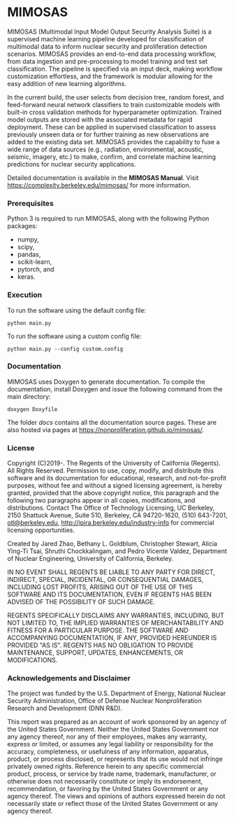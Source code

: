 # MIMOSAS #

MIMOSAS (Multimodal Input Model Output Security Analysis Suite) is a supervised machine learning pipeline developed for classification of multimodal data to inform nuclear security and proliferation detection scenarios. MIMOSAS provides an end-to-end data processing workflow, from data ingestion and pre-processing to model training and test set classification. The pipeline is specified via an input deck, making workflow customization effortless, and the framework is modular allowing for the easy addition of new learning algorithms.

In the current build, the user selects from decision tree, random forest, and feed-forward neural network classifiers to train customizable models with built-in cross validation methods for hyperparameter optimization. Trained model outputs are stored with the associated metadata for rapid deployment. These can be applied in supervised classification to assess previously unseen data or for further training as new observations are added to the existing data set. MIMOSAS provides the capability to fuse a wide range of data sources (e.g., radiation, environmental, acoustic, seismic, imagery, etc.) to make, confirm, and correlate machine learning predictions for nuclear security applications.

Detailed documentation is available in the **MIMOSAS Manual**. Visit https://complexity.berkeley.edu/mimosas/ for more information.

### Prerequisites ###
Python 3 is required to run MIMOSAS, along with the following Python packages: 
- numpy,
- scipy,
- pandas,
- scikit-learn, 
- pytorch, and
- keras.

### Execution ###

To run the software using the default config file: 
```
python main.py
```
To run the software using a custom config file: 
```
python main.py --config custom.config
```

### Documentation ###

MIMOSAS uses Doxygen to generate documentation. To compile the documentation, install Doxygen and issue the following command from the main directory:
```
doxygen Doxyfile
```
The folder *docs* contains all the documentation source pages. These are also hosted via pages at https://nonproliferation.github.io/mimosas/. 

### License ###

Copyright (C)2019-. The Regents of the University of California (Regents). All Rights Reserved. Permission to use, copy, modify, and distribute this software and its documentation for educational, research, and not-for-profit purposes, without fee and without a signed licensing agreement, is hereby granted, provided that the above copyright notice, this paragraph and the following two paragraphs appear in all copies, modifications, and distributions. Contact The Office of Technology Licensing, UC Berkeley, 2150 Shattuck Avenue, Suite 510, Berkeley, CA 94720-1620, (510) 643-7201, otl@berkeley.edu, http://ipira.berkeley.edu/industry-info for commercial licensing opportunities.

Created by Jared Zhao, Bethany L. Goldblum, Christopher Stewart, Alicia Ying-Ti Tsai, Shruthi Chockkalingam, and Pedro Vicente Valdez, Department of Nuclear Engineering, University of California, Berkeley.

IN NO EVENT SHALL REGENTS BE LIABLE TO ANY PARTY FOR DIRECT, INDIRECT, SPECIAL, INCIDENTAL, OR CONSEQUENTIAL DAMAGES, INCLUDING LOST PROFITS, ARISING OUT OF THE USE OF THIS SOFTWARE AND ITS DOCUMENTATION, EVEN IF REGENTS HAS BEEN ADVISED OF THE POSSIBILITY OF SUCH DAMAGE.

REGENTS SPECIFICALLY DISCLAIMS ANY WARRANTIES, INCLUDING, BUT NOT LIMITED TO, THE IMPLIED WARRANTIES OF MERCHANTABILITY AND FITNESS FOR A PARTICULAR PURPOSE. THE SOFTWARE AND ACCOMPANYING DOCUMENTATION, IF ANY, PROVIDED HEREUNDER IS PROVIDED "AS IS". REGENTS HAS NO OBLIGATION TO PROVIDE MAINTENANCE, SUPPORT, UPDATES, ENHANCEMENTS, OR MODIFICATIONS.

### Acknowledgements and Disclaimer ###

The project was funded by the U.S. Department of Energy, National Nuclear Security Administration, Office of Defense Nuclear Nonproliferation Research and Development (DNN R&D). 

This report was prepared as an account of work sponsored by an agency of the United States Government. Neither the United States Government nor any agency thereof, nor any of their employees, makes any warranty, express or limited, or assumes any legal liability or responsibility for the accuracy, completeness, or usefulness of any information, apparatus, product, or process disclosed, or represents that its use would not infringe privately owned rights. Reference herein to any specific commercial product, process, or service by trade name, trademark, manufacturer, or otherwise does not necessarily constitute or imply its endorsement, recommendation, or favoring by the United States Government or any agency thereof. The views and opinions of authors expressed herein do not necessarily state or reflect those of the United States Government or any agency thereof.